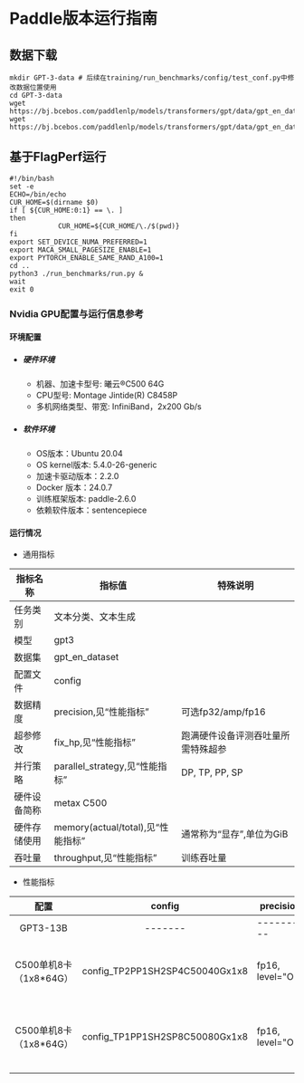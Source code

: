 
# Paddle版本运行指南

## 数据下载

```shell
mkdir GPT-3-data # 后续在training/run_benchmarks/config/test_conf.py中修改数据位置使用
cd GPT-3-data
wget https://bj.bcebos.com/paddlenlp/models/transformers/gpt/data/gpt_en_dataset_300m_ids.npy
wget https://bj.bcebos.com/paddlenlp/models/transformers/gpt/data/gpt_en_dataset_300m_idx.npz
```

## 基于FlagPerf运行

```
#!/bin/bash
set -e
ECHO=/bin/echo
CUR_HOME=$(dirname $0)
if [ ${CUR_HOME:0:1} == \. ]
then
            CUR_HOME=${CUR_HOME/\./$(pwd)}
fi
export SET_DEVICE_NUMA_PREFERRED=1
export MACA_SMALL_PAGESIZE_ENABLE=1
export PYTORCH_ENABLE_SAME_RAND_A100=1
cd ..
python3 ./run_benchmarks/run.py &
wait 
exit 0
```


### Nvidia GPU配置与运行信息参考
#### 环境配置
- ##### 硬件环境
    - 机器、加速卡型号: 曦云®C500 64G
    - CPU型号: Montage Jintide(R) C8458P
    - 多机网络类型、带宽: InfiniBand，2x200 Gb/s
- ##### 软件环境
   - OS版本：Ubuntu 20.04
   - OS kernel版本: 5.4.0-26-generic
   - 加速卡驱动版本：2.2.0
   - Docker 版本：24.0.7
   - 训练框架版本: paddle-2.6.0
   - 依赖软件版本：sentencepiece

#### 运行情况

* 通用指标

| 指标名称       | 指标值                         | 特殊说明                                    |
| -------------- | ------------------------------ | ------------------------------------------- |
| 任务类别       | 文本分类、文本生成             |                                             |
| 模型           | gpt3                    |                                             |
| 数据集         | gpt_en_dataset              |                                             |
| 配置文件       | config                    |                                             |
| 数据精度       | precision,见“性能指标”         | 可选fp32/amp/fp16                           |
| 超参修改       | fix_hp,见“性能指标”            | 跑满硬件设备评测吞吐量所需特殊超参          |
| 并行策略       | parallel_strategy,见“性能指标” | DP, TP, PP, SP          |
| 硬件设备简称   | metax C500 |                                             |
| 硬件存储使用   | memory(actual/total),见“性能指标” | 通常称为“显存”,单位为GiB                    |
| 吞吐量       | throughput,见“性能指标”           | 训练吞吐量 |

* 性能指标

| 配置     | config | precision | fix_hp | parallel_strategy | throughput   | memory |
| :-----: | :-----: | --------- | ------ | ---------------- | ------------ | ------ |
| GPT3-13B | ------- | --------- | ------ | ---------------- | ------------ | ------------ |
| C500单机8卡（1x8*64G） | config_TP2PP1SH2SP4C50040Gx1x8 | fp16, level="O2" | per_device_bs=1, accumulate=256 (global bs = 2M tokens) | flash_attention=False, recompute=True, use_fused_rms_norm=False, sharding="stage2", sharding_degree=4 |   3368.66 / 8 = 421.08 tokens/s   | 64.65*8G |
| C500单机8卡（1x8*64G） | config_TP1PP1SH2SP8C50080Gx1x8 | fp16, level="O2" | per_device_bs=1, accumulate=128, (global bs = 2M tokens) | flash_attention=True, recompute=False, use_fused_rms_norm=False, sharding="stage3", sharding_degree=8, tensor_parallel_degree=1 |   2894.85 / 8 = 361.86 tokens/s   | 62.18*8G |